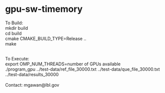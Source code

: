 # gpu-sw-timemory

To Build:<br />
mkdir build <br />
cd build <br />
cmake CMAKE_BUILD_TYPE=Release .. <br />
make <br />

<br />
To Execute: <br />
export OMP_NUM_THREADS=number of GPUs available <br />
./program_gpu ../test-data/ref_file_30000.txt ../test-data/que_file_30000.txt ../test-data/results_30000 <br />

<br />
Contact: mgawan@lbl.gov

